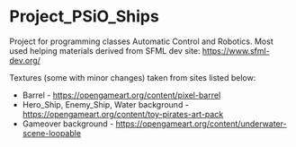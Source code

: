 # Project_PSiO_Ships
Project for programming classes Automatic Control and Robotics.
Most used helping materials derived from SFML dev site: https://www.sfml-dev.org/ 

Textures (some with minor changes) taken from sites listed below:
- Barrel - https://opengameart.org/content/pixel-barrel
- Hero_Ship, Enemy_Ship, Water background - https://opengameart.org/content/toy-pirates-art-pack
- Gameover background - https://opengameart.org/content/underwater-scene-loopable
